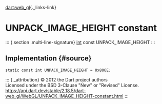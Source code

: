 [dart:web\_gl](../../dart-web_gl/dart-web_gl-library){._links-link}

UNPACK\_IMAGE\_HEIGHT constant
==============================

::: {.section .multi-line-signature}
[int](../../dart-core/int-class) const UNPACK\_IMAGE\_HEIGHT
:::

Implementation {#source}
--------------

``` {.language-dart data-language="dart"}
static const int UNPACK_IMAGE_HEIGHT = 0x806E;
```

::: {._attribution}
© 2012 the Dart project authors\
Licensed under the BSD 3-Clause \"New\" or \"Revised\" License.\
<https://api.dart.dev/stable/2.18.5/dart-web_gl/WebGL/UNPACK_IMAGE_HEIGHT-constant.html>
:::
